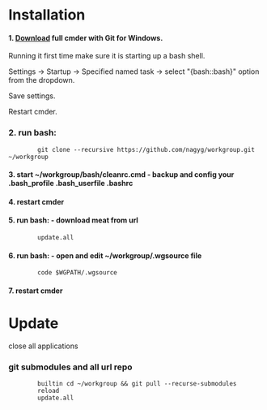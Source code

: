 Installation
============

#### 1. [Download](https://cmder.net) full cmder with Git for Windows. 

 Running it first time make sure it is starting up a bash shell.
 
 Settings -> Startup -> Specified named task -> select "{bash::bash}" option from the dropdown.
 
 Save settings.
 
 Restart cmder.
 
### 2. run bash:
            git clone --recursive https://github.com/nagyg/workgroup.git ~/workgroup
#### 3. start ~/workgroup/bash/cleanrc.cmd - backup and config your .bash_profile .bash_userfile .bashrc
#### 4. restart cmder
#### 5. run bash: - download meat from url
            update.all
#### 6. run bash: - open and edit ~/workgroup/.wgsource file
            code $WGPATH/.wgsource
#### 7. restart cmder

Update
======
close all applications
### git submodules and all url repo
            builtin cd ~/workgroup && git pull --recurse-submodules
            reload
            update.all
